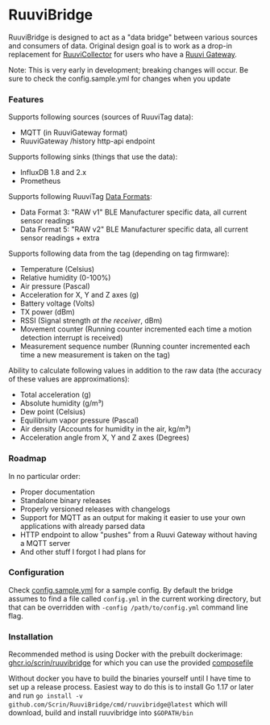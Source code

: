 # RuuviBridge

RuuviBridge is designed to act as a "data bridge" between various sources and consumers of data. Original design goal is to work as a drop-in replacement for [RuuviCollector](https://github.com/Scrin/RuuviCollector) for users who have a [Ruuvi Gateway](https://ruuvi.com/gateway/).

Note: This is very early in development; breaking changes will occur. Be sure to check the config.sample.yml for changes when you update

### Features

Supports following sources (sources of RuuviTag data):

- MQTT (in RuuviGateway format)
- RuuviGateway /history http-api endpoint

Supports following sinks (things that use the data):

- InfluxDB 1.8 and 2.x
- Prometheus

Supports following RuuviTag [Data Formats](https://github.com/ruuvi/ruuvi-sensor-protocols):

- Data Format 3: "RAW v1" BLE Manufacturer specific data, all current sensor readings
- Data Format 5: "RAW v2" BLE Manufacturer specific data, all current sensor readings + extra

Supports following data from the tag (depending on tag firmware):

- Temperature (Celsius)
- Relative humidity (0-100%)
- Air pressure (Pascal)
- Acceleration for X, Y and Z axes (g)
- Battery voltage (Volts)
- TX power (dBm)
- RSSI (Signal strength _at the receiver_, dBm)
- Movement counter (Running counter incremented each time a motion detection interrupt is received)
- Measurement sequence number (Running counter incremented each time a new measurement is taken on the tag)

Ability to calculate following values in addition to the raw data (the accuracy of these values are approximations):

- Total acceleration (g)
- Absolute humidity (g/m³)
- Dew point (Celsius)
- Equilibrium vapor pressure (Pascal)
- Air density (Accounts for humidity in the air, kg/m³)
- Acceleration angle from X, Y and Z axes (Degrees)

### Roadmap

In no particular order:

- Proper documentation
- Standalone binary releases
- Properly versioned releases with changelogs
- Support for MQTT as an output for making it easier to use your own applications with already parsed data
- HTTP endpoint to allow "pushes" from a Ruuvi Gateway without having a MQTT server
- And other stuff I forgot I had plans for

### Configuration

Check [config.sample.yml](./config.sample.yml) for a sample config. By default the bridge assumes to find a file called `config.yml` in the current working directory, but that can be overridden with `-config /path/to/config.yml` command line flag.

### Installation

Recommended method is using Docker with the prebuilt dockerimage: [ghcr.io/scrin/ruuvibridge](https://ghcr.io/scrin/ruuvibridge) for which you can use the provided [composefile](./docker-compose.yml)

Without docker you have to build the binaries yourself until I have time to set up a release process. Easiest way to do this is to install Go 1.17 or later and run `go install -v github.com/Scrin/RuuviBridge/cmd/ruuvibridge@latest` which will download, build and install ruuvibridge into `$GOPATH/bin`
